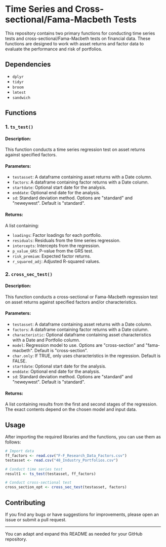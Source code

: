 # Time Series and Cross-sectional/Fama-Macbeth Tests

This repository contains two primary functions for conducting time series tests and cross-sectional/Fama-Macbeth tests on financial data. These functions are designed to work with asset returns and factor data to evaluate the performance and risk of portfolios.

## Dependencies

- `dplyr`
- `tidyr`
- `broom`
- `lmtest`
- `sandwich`

## Functions

### 1. `ts_test()`

#### Description:
This function conducts a time series regression test on asset returns against specified factors.

#### Parameters:
- `testasset`: A dataframe containing asset returns with a Date column.
- `factors`: A dataframe containing factor returns with a Date column.
- `startdate`: Optional start date for the analysis.
- `enddate`: Optional end date for the analysis.
- `sd`: Standard deviation method. Options are "standard" and "neweywest". Default is "standard".

#### Returns:
A list containing:
- `loadings`: Factor loadings for each portfolio.
- `residuals`: Residuals from the time series regression.
- `intercepts`: Intercepts from the regression.
- `p_value_GRS`: P-value from the GRS test.
- `risk_premium`: Expected factor returns.
- `r_squared_adj`: Adjusted R-squared values.

### 2. `cross_sec_test()`

#### Description:
This function conducts a cross-sectional or Fama-Macbeth regression test on asset returns against specified factors and/or characteristics.

#### Parameters:
- `testasset`: A dataframe containing asset returns with a Date column.
- `factors`: A dataframe containing factor returns with a Date column.
- `characteristic`: Optional dataframe containing asset characteristics with a Date and Portfolio column.
- `model`: Regression model to use. Options are "cross-section" and "fama-macbeth". Default is "cross-section".
- `char.only`: If TRUE, only uses characteristics in the regression. Default is FALSE.
- `startdate`: Optional start date for the analysis.
- `enddate`: Optional end date for the analysis.
- `sd`: Standard deviation method. Options are "standard" and "neweywest". Default is "standard".

#### Returns:
A list containing results from the first and second stages of the regression. The exact contents depend on the chosen model and input data.

## Usage

After importing the required libraries and the functions, you can use them as follows:

```R
# Import data
ff_factors <- read.csv("F-F_Research_Data_Factors.csv")
testasset <- read.csv("48_Industry_Portfolios.csv")

# Conduct time series test
result1 <- ts_test(testasset, ff_factors)

# Conduct cross-sectional test
cross_section_opt <- cross_sec_test(testasset, factors)
```

## Contributing

If you find any bugs or have suggestions for improvements, please open an issue or submit a pull request.

---

You can adapt and expand this README as needed for your GitHub repository.

